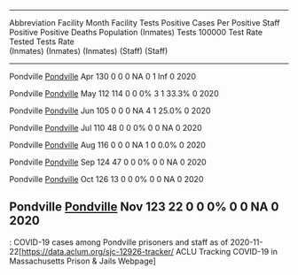   ------------------------------------------------------------------------------------------------------------------------------------------------------------------------------------------------------
  Abbreviation   Facility                                                                   Month       Facility       Tests    Positive   Cases Per Positive       Staff   Positive Positive     Deaths
                                                                                                      Population   (Inmates)       Tests      100000 Test Rate     Tested      Tests Rate       
                                                                                                                               (Inmates)   (Inmates) (Inmates)               (Staff) (Staff)    
  -------------- -------------------------------------------------------------------------- ------- ------------ ----------- ----------- ----------- ----------- -------- ---------- ---------- --------
  Pondville      [Pondville](https://en.wikipedia.org/wiki/Pondville_Correctional_Center)   Apr              130           0           0           0 NA                 0          1 Inf               0
                                                                                            2020                                                                                                

  Pondville      [Pondville](https://en.wikipedia.org/wiki/Pondville_Correctional_Center)   May              112         114           0           0 0%                 3          1 33.3%             0
                                                                                            2020                                                                                                

  Pondville      [Pondville](https://en.wikipedia.org/wiki/Pondville_Correctional_Center)   Jun              105           0           0           0 NA                 4          1 25.0%             0
                                                                                            2020                                                                                                

  Pondville      [Pondville](https://en.wikipedia.org/wiki/Pondville_Correctional_Center)   Jul              110          48           0           0 0%                 0          0 NA                0
                                                                                            2020                                                                                                

  Pondville      [Pondville](https://en.wikipedia.org/wiki/Pondville_Correctional_Center)   Aug              116           0           0           0 NA                 1          0 0.0%              0
                                                                                            2020                                                                                                

  Pondville      [Pondville](https://en.wikipedia.org/wiki/Pondville_Correctional_Center)   Sep              124          47           0           0 0%                 0          0 NA                0
                                                                                            2020                                                                                                

  Pondville      [Pondville](https://en.wikipedia.org/wiki/Pondville_Correctional_Center)   Oct              126          13           0           0 0%                 0          0 NA                0
                                                                                            2020                                                                                                

  Pondville      [Pondville](https://en.wikipedia.org/wiki/Pondville_Correctional_Center)   Nov              123          22           0           0 0%                 0          0 NA                0
                                                                                            2020                                                                                                
  ------------------------------------------------------------------------------------------------------------------------------------------------------------------------------------------------------

  : COVID-19 cases among Pondville prisoners and staff as of
  2020-11-22<ref>\[<https://data.aclum.org/sjc-12926-tracker/> ACLU
  Tracking COVID-19 in Massachusetts Prison & Jails Webpage\]</ref>
